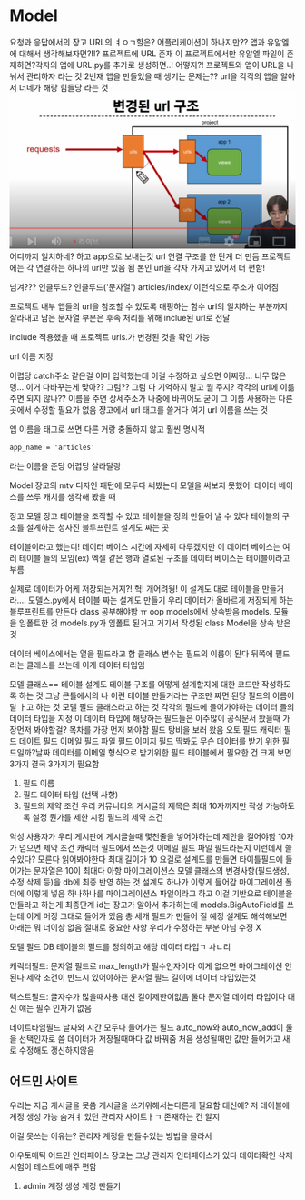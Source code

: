 # Model
요청과 응답에서의 장고 URL의 ㅕㅇㄱ할은?
어플리케이션이 하나지만??
앱과 유알엘에 대해서 생각해보자면?!!?
프로젝트에 URL 존재
이 프로젝트에서만 유알엘 파일이 존재하면?각자의 앱에 URL.py를 추가로 생성하면..! 어떻지?!
프로젝트와 앱이 URL을 나눠서 관리하자 라는 것
2번재 앱을 만들었을 때 생기는 문제는??
url을 각각의 앱을 알아서 너네가 해랑
힘들당 라는 것
![Alt text](image-7.png)
어디까지 일치하네? 하고 app으로 보내는것
url 연결 구조를 한 단계 더 만듬
프로젝트에는 각 연결하는 하나의 url만 있음 됨
본인 url을 각자 가지고 있어서 더 편함!

넘겨???
인클루드?
인클루드('문자열')
articles/index/ 이런식으로 주소가 이어짐

프로젝트 내부 앱들의 url을 참조할 수 있도록 매핑하는 함수
url의 일치하는 부분까지 잘라내고 남은 문자열 부분은 후속 처리를 위해 inclue된 url로 전달

include 적용했을 때 프로젝트 urls.가 변경된 것을 확인 가능

url 이름 지정

어렵당
catch주소 같은걸 이미 입력했는데 이걸 수정하고 싶으면 어쩌징...
너무 많은뎅...
이거 다바꾸는게 맞아??
그럼??
그럼 다 기억하지 말고 뭘 주지?
각각의 url에 이륾 주면 되지 않나??
이름을 주면 상세주소가 나중에 바뀌어도 굳이 그 이름 사용하는 다른곳에서 수정할 필요가 없음
쟝고에서 url 태그를 쓸거다
여기 url 이름을 쓰는 것

앱 이름을 태그로 쓰면 다른 거랑 충돌하지 않고 훨씬 명시적

```html
app_name = 'articles'
```
라는 이름을 준당
어렵당
살라달랑

Model
장고의 mtv 디자인 패턴에 모두다 써봤는디
모델을 써보지 못했어!
데이터 베이스를 
쓰루 캐치를 생각해 봤을 때

장고 모델
장고 테이블을 조작할 수 있고 테이블을 정의 만들어 낼 수 있다
테이블의 구조를 설계하는 청사진 블루프린트 설계도 짜는 곳

테이블이라고 했는디!
데이터 베이스 시간에 자세히 다루겠지만 이 데이터 베이스는 여러 테이블 들의 모임(ex) 엑셀 같은 행과 열로된 구조를 데이터 베이스는 테이블이라고 부름

실제로 데이터가 어케 저장되는거지?!
헉! 개어려웡!
이 설계도 대로 테이블을 만들거라....
모델스.py에서 테이블 짜는 설계도 만들기
우리 데이터가 올바르게 저장되게 하는 블루프린트를 만든다
class 공부해야함
ㅠ
oop
models에서 상속받음
models.
모듈을 임폴트한 것
models.py가 임폴트 된거고 거기서 작성된 class Model을 상속 받은 것

데이터 베이스에서는 열을 필드라고 함
클래스 변수는 필드의 이름이 된다
뒤쪽에 필드라는 클래스를 쓰는데 이게 데이터 타입임

모델 클래스== 테이블 설계도
테이블 구조를 어떻게 설계할지에 대한 코드만 작성하도록 하는 것
그냥 큰틀에서의 나 이런 테이블 만들거라는 구조만 짜면 된당
필드의 이름이달 ㅏ고 하는 것
모델 필드 클래스라고 하는 것
각각의 필드에 들어가야하는 데이터 들의 데이터 타입을 지정
이 데이터 타입에 해당하는 필드들은 아주많이 
공식문서 왔을때 가장먼저 봐야할걸?
목차를 가장 먼저 봐야함
필드 탕비을 보러 왔음
오토 필드 캐릭터 필드 데이트 필드 이메일 필드
파일 필드
이미지 필드
딱봐도 무슨 데이터를 받기 위한 필드일까?날짜 데이터를 이메일 형식으로 받기위한 필드
테이블에서 필요한 건 크게 보면 3가지 결국 3가지가 필요함
1. 필드 이름
2. 필드 데이터 타입
(선택 사항)
3. 필드의 제약 조건
우리 커뮤니티의 게시글의 제목은 최대 10자까지만 작성 가능하도록 설정
뭔가를 제한 시킴
필드의 제약 조건

악성 사용자가 우리 게시판에 게시글쓸때 몇천줄을 넣어야하는데 제안을 걸어야함
10자가 넘으면 제약 조건
캐릭터 필드에서 쓰는것
이메일 필드 파일 필드라든지 이런데서 쓸수있다?
모른다
읽어봐야한다
최대 길이가 10
요걸로 설계도를 만들면 타이틀필드에 들어가는 문자열은 10이 최대다
아항
마이그레이션스
모델 클래스의 변경사항(필드생성,수정 삭제 등)을 db에 최종 반영 하는 것
설계도 하나가 이렇게 들어감
마이그레이션 폴더에 이렇게 넣음
하나하나를 마이그레이션스 파일이라고 하고 이걸 기반으로 테이블을 만들라고 하는게 최종단계
id는 장고가 알아서 추가하는데 models.BigAutoField를 쓰는데 이게 머징
그대로 들어가 있음
총 세개 필드가 만들어 질 예정
설계도 해석해보면 
아래는 뭐 더이상 없음
절대로 중요한 사항
우리가 수정하는 부분 아님
수정 X

모델 필드
DB 테이블의 필드를 정의하고 해당 데이터 타입ㄱ ㅘㄴ리

캐릭터필드: 문자열 필드로 max_length가 필수인자이다
이게 없으면 마이그레이션 안된다
제약 조건이 반드시 있어야하는 문자열 필드
길이에 데이터 타입있는것

텍스트필드: 글자수가 많을때사용
대신 길이제한이없음
둘다 문자열 데이터 타입이다
대신 얘는 필수 인자가 없음

데이트타임필드
날짜와 시간 모두다 들어가는 필드
auto_now와 auto_now_add이 둘을 선택인자로 씀
데이터가 저장될때마다 값 바꿔줌
처음 생성될때만 값만 들어가고 새로 수정해도 갱신하지않음

## 어드민 사이트
우리는 지금 게시글을 못씀
게시글을 쓰기위해서는다른게 필요함
대신에?
저 테이블에 계정 생성 가능
숨겨ㅕ 있던 관리자 사이트ㅏㄱ 존재하는 건 알지

이걸 못쓰는 이유는? 관리자 계정을 만들수있는 방법을 몰라서

아우토매틱 어드민 인터페이스
장고는 그냥 관리자 인터페이스가 있다
데이터확인 삭제 시험이 테스트에 매주 편함

1. admin 계정 생성
계정 만들기


